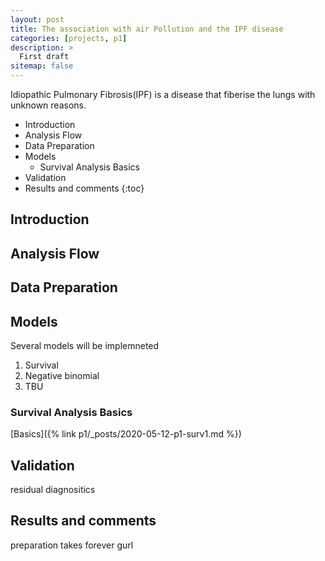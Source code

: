 ```yaml
---
layout: post
title: The association with air Pollution and the IPF disease
categories: [projects, p1]
description: >
  First draft
sitemap: false
---
```

Idiopathic Pulmonary Fibrosis(IPF) is a disease that fiberise the lungs  with unknown reasons.

* Introduction
* Analysis Flow
* Data Preparation
* Models
    * Survival Analysis Basics
* Validation
* Results and comments
{:toc}


## Introduction


## Analysis Flow


## Data Preparation


## Models
Several models will be implemneted
1. Survival
2. Negative binomial
3. TBU

### Survival Analysis Basics
[Basics]({% link p1/_posts/2020-05-12-p1-surv1.md %})


## Validation

residual diagnositics
## Results and comments
preparation takes forever gurl
